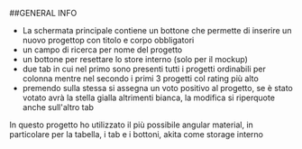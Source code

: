 ##GENERAL INFO

- La schermata principale contiene un bottone che permette di  inserire un nuovo progettop con titolo e corpo obbligatori
- un campo di ricerca per nome del progetto
- un bottone per resettare lo store interno (solo per il mockup)
- due tab in cui nel primo sono presenti tutti i progetti ordinabili per colonna mentre nel secondo i primi 3 progetti col rating più alto
- premendo sulla stessa si assegna un voto positivo al progetto, se è stato votato avrà la stella gialla altrimenti bianca, la modifica si riperquote anche sull'altro tab

In questo progetto ho utilizzato il più possibile angular material, in particolare per la tabella, i tab e i bottoni, akita come storage interno 